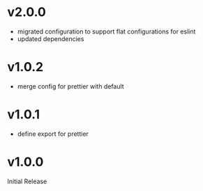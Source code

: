 # v2.0.0

- migrated configuration to support flat configurations for eslint
- updated dependencies

# v1.0.2

- merge config for prettier with default

# v1.0.1

- define export for prettier

# v1.0.0
Initial Release
